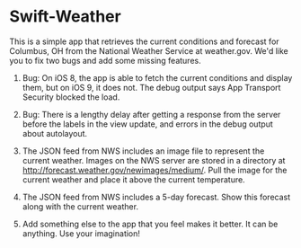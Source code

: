 # Swift-Weather

This is a simple app that retrieves the current conditions and forecast for
Columbus, OH from the National Weather Service at weather.gov. We'd like you to
fix two bugs and add some missing features.

1. Bug: On iOS 8, the app is able to fetch the current conditions and display
them, but on iOS 9, it does not. The debug output says App Transport Security
blocked the load.

2. Bug: There is a lengthy delay after getting a response from the server before
the labels in the view update, and errors in the debug output about autolayout.

3. The JSON feed from NWS includes an image file to represent the current
weather. Images on the NWS server are stored in a directory at
http://forecast.weather.gov/newimages/medium/. Pull the image for the current
weather and place it above the current temperature.
 
4. The JSON feed from NWS includes a 5-day forecast. Show this forecast along
with the current weather.

5. Add something else to the app that you feel makes it better. It can be
anything. Use your imagination!
